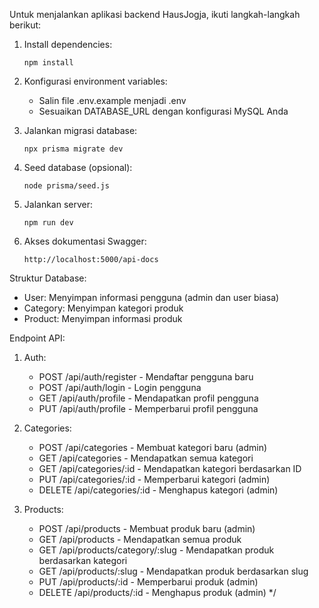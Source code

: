 Untuk menjalankan aplikasi backend HausJogja, ikuti langkah-langkah berikut:

1. Install dependencies:
   ```
   npm install
   ```

2. Konfigurasi environment variables:
   - Salin file .env.example menjadi .env
   - Sesuaikan DATABASE_URL dengan konfigurasi MySQL Anda

3. Jalankan migrasi database:
   ```
   npx prisma migrate dev
   ```

4. Seed database (opsional):
   ```
   node prisma/seed.js
   ```

5. Jalankan server:
   ```
   npm run dev
   ```

6. Akses dokumentasi Swagger:
   ```
   http://localhost:5000/api-docs
   ```

Struktur Database:
- User: Menyimpan informasi pengguna (admin dan user biasa)
- Category: Menyimpan kategori produk
- Product: Menyimpan informasi produk

Endpoint API:
1. Auth:
   - POST /api/auth/register - Mendaftar pengguna baru
   - POST /api/auth/login - Login pengguna
   - GET /api/auth/profile - Mendapatkan profil pengguna
   - PUT /api/auth/profile - Memperbarui profil pengguna

2. Categories:
   - POST /api/categories - Membuat kategori baru (admin)
   - GET /api/categories - Mendapatkan semua kategori
   - GET /api/categories/:id - Mendapatkan kategori berdasarkan ID
   - PUT /api/categories/:id - Memperbarui kategori (admin)
   - DELETE /api/categories/:id - Menghapus kategori (admin)

3. Products:
   - POST /api/products - Membuat produk baru (admin)
   - GET /api/products - Mendapatkan semua produk
   - GET /api/products/category/:slug - Mendapatkan produk berdasarkan kategori
   - GET /api/products/:slug - Mendapatkan produk berdasarkan slug
   - PUT /api/products/:id - Memperbarui produk (admin)
   - DELETE /api/products/:id - Menghapus produk (admin)
*/